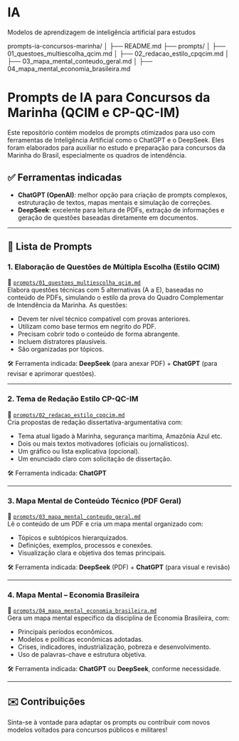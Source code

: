 # IA
Modelos de aprendizagem de inteligência artificial para estudos

prompts-ia-concursos-marinha/
│
├── README.md
├── prompts/
│   ├── 01_questoes_multiescolha_qcim.md
│   ├── 02_redacao_estilo_cpqcim.md
│   ├── 03_mapa_mental_conteudo_geral.md
│   ├── 04_mapa_mental_economia_brasileira.md

# Prompts de IA para Concursos da Marinha (QCIM e CP-QC-IM)

Este repositório contém modelos de prompts otimizados para uso com ferramentas de Inteligência Artificial como o ChatGPT e o DeepSeek. Eles foram elaborados para auxiliar no estudo e preparação para concursos da Marinha do Brasil, especialmente os quadros de intendência.

## ✅ Ferramentas indicadas

- **ChatGPT (OpenAI)**: melhor opção para criação de prompts complexos, estruturação de textos, mapas mentais e simulação de correções.
- **DeepSeek**: excelente para leitura de PDFs, extração de informações e geração de questões baseadas diretamente em documentos.

---

## 📌 Lista de Prompts

### 1. Elaboração de Questões de Múltipla Escolha (Estilo QCIM)

📄 [`prompts/01_questoes_multiescolha_qcim.md`](prompts/01_questoes_multiescolha_qcim.md)  
Elabora questões técnicas com 5 alternativas (A a E), baseadas no conteúdo de PDFs, simulando o estilo da prova do Quadro Complementar de Intendência da Marinha. As questões:

- Devem ter nível técnico compatível com provas anteriores.
- Utilizam como base termos em negrito do PDF.
- Precisam cobrir todo o conteúdo de forma abrangente.
- Incluem distratores plausíveis.
- São organizadas por tópicos.

🛠️ Ferramenta indicada: **DeepSeek** (para anexar PDF) + **ChatGPT** (para revisar e aprimorar questões).

---

### 2. Tema de Redação Estilo CP-QC-IM

📄 [`prompts/02_redacao_estilo_cpqcim.md`](prompts/02_redacao_estilo_cpqcim.md)  
Cria propostas de redação dissertativa-argumentativa com:

- Tema atual ligado à Marinha, segurança marítima, Amazônia Azul etc.
- Dois ou mais textos motivadores (oficiais ou jornalísticos).
- Um gráfico ou lista explicativa (opcional).
- Um enunciado claro com solicitação de dissertação.

🛠️ Ferramenta indicada: **ChatGPT**

---

### 3. Mapa Mental de Conteúdo Técnico (PDF Geral)

📄 [`prompts/03_mapa_mental_conteudo_geral.md`](prompts/03_mapa_mental_conteudo_geral.md)  
Lê o conteúdo de um PDF e cria um mapa mental organizado com:

- Tópicos e subtópicos hierarquizados.
- Definições, exemplos, processos e conexões.
- Visualização clara e objetiva dos temas principais.

🛠️ Ferramenta indicada: **DeepSeek** (PDF) + **ChatGPT** (para visual e revisão)

---

### 4. Mapa Mental – Economia Brasileira

📄 [`prompts/04_mapa_mental_economia_brasileira.md`](prompts/04_mapa_mental_economia_brasileira.md)  
Gera um mapa mental específico da disciplina de Economia Brasileira, com:

- Principais períodos econômicos.
- Modelos e políticas econômicas adotadas.
- Crises, indicadores, industrialização, pobreza e desenvolvimento.
- Uso de palavras-chave e estrutura objetiva.

🛠️ Ferramenta indicada: **ChatGPT** ou **DeepSeek**, conforme necessidade.

---

## ✉️ Contribuições

Sinta-se à vontade para adaptar os prompts ou contribuir com novos modelos voltados para concursos públicos e militares!

